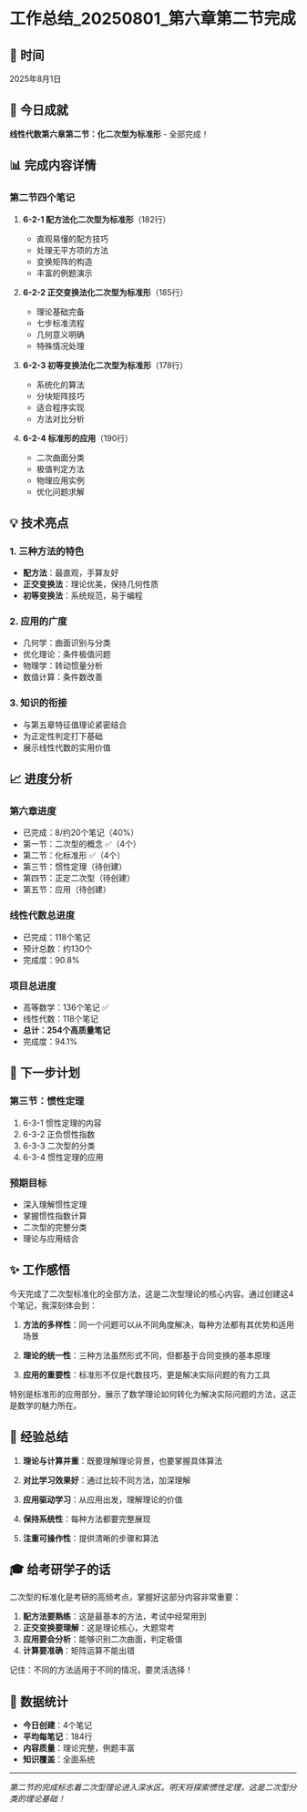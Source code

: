 # 工作总结_20250801_第六章第二节完成

## 📅 时间
2025年8月1日

## 🎯 今日成就
**线性代数第六章第二节：化二次型为标准形** - 全部完成！

## 📊 完成内容详情

### 第二节四个笔记
1. **6-2-1 配方法化二次型为标准形**（182行）
   - 直观易懂的配方技巧
   - 处理无平方项的方法
   - 变换矩阵的构造
   - 丰富的例题演示

2. **6-2-2 正交变换法化二次型为标准形**（185行）
   - 理论基础完备
   - 七步标准流程
   - 几何意义明确
   - 特殊情况处理

3. **6-2-3 初等变换法化二次型为标准形**（178行）
   - 系统化的算法
   - 分块矩阵技巧
   - 适合程序实现
   - 方法对比分析

4. **6-2-4 标准形的应用**（190行）
   - 二次曲面分类
   - 极值判定方法
   - 物理应用实例
   - 优化问题求解

## 💡 技术亮点

### 1. 三种方法的特色
- **配方法**：最直观，手算友好
- **正交变换法**：理论优美，保持几何性质
- **初等变换法**：系统规范，易于编程

### 2. 应用的广度
- 几何学：曲面识别与分类
- 优化理论：条件极值问题
- 物理学：转动惯量分析
- 数值计算：条件数改善

### 3. 知识的衔接
- 与第五章特征值理论紧密结合
- 为正定性判定打下基础
- 展示线性代数的实用价值

## 📈 进度分析

### 第六章进度
- 已完成：8/约20个笔记（40%）
- 第一节：二次型的概念 ✅（4个）
- 第二节：化标准形 ✅（4个）
- 第三节：惯性定理（待创建）
- 第四节：正定二次型（待创建）
- 第五节：应用（待创建）

### 线性代数总进度
- 已完成：118个笔记
- 预计总数：约130个
- 完成度：90.8%

### 项目总进度
- 高等数学：136个笔记 ✅
- 线性代数：118个笔记
- **总计：254个高质量笔记**
- 完成度：94.1%

## 🚀 下一步计划

### 第三节：惯性定理
1. 6-3-1 惯性定理的内容
2. 6-3-2 正负惯性指数
3. 6-3-3 二次型的分类
4. 6-3-4 惯性定理的应用

### 预期目标
- 深入理解惯性定理
- 掌握惯性指数计算
- 二次型的完整分类
- 理论与应用结合

## ✨ 工作感悟

今天完成了二次型标准化的全部方法，这是二次型理论的核心内容。通过创建这4个笔记，我深刻体会到：

1. **方法的多样性**：同一个问题可以从不同角度解决，每种方法都有其优势和适用场景

2. **理论的统一性**：三种方法虽然形式不同，但都基于合同变换的基本原理

3. **应用的重要性**：标准形不仅是代数技巧，更是解决实际问题的有力工具

特别是标准形的应用部分，展示了数学理论如何转化为解决实际问题的方法，这正是数学的魅力所在。

## 📝 经验总结

1. **理论与计算并重**：既要理解理论背景，也要掌握具体算法

2. **对比学习效果好**：通过比较不同方法，加深理解

3. **应用驱动学习**：从应用出发，理解理论的价值

4. **保持系统性**：每种方法都要完整展现

5. **注重可操作性**：提供清晰的步骤和算法

## 🎓 给考研学子的话

二次型的标准化是考研的高频考点，掌握好这部分内容非常重要：

1. **配方法要熟练**：这是最基本的方法，考试中经常用到
2. **正交变换要理解**：这是理论核心，大题常考
3. **应用要会分析**：能够识别二次曲面，判定极值
4. **计算要准确**：矩阵运算不能出错

记住：不同的方法适用于不同的情况，要灵活选择！

## 🌟 数据统计

- **今日创建**：4个笔记
- **平均每笔记**：184行
- **内容质量**：理论完整，例题丰富
- **知识覆盖**：全面系统

---

*第二节的完成标志着二次型理论进入深水区。明天将探索惯性定理，这是二次型分类的理论基础！*